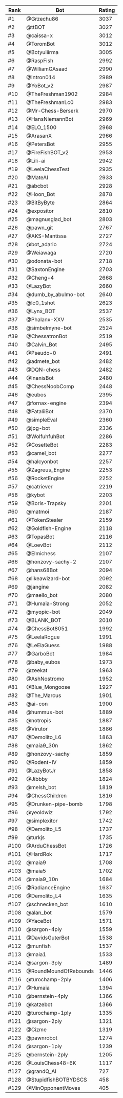 Rank|Bot|Rating
---|---|---
#1|@Grzechu86|3037
#2|@ttBOT|3027
#3|@caissa-x|3012
#4|@ToromBot|3012
#5|@Botyuliirma|3005
#6|@RaspFish|2992
#7|@WilliamGAsaad|2990
#8|@Intron014|2989
#9|@YoBot_v2|2987
#10|@TheFreshman1902|2984
#11|@TheFreshmanLc0|2983
#12|@Mr-Chess-Berserk|2970
#13|@HansNiemannBot|2969
#14|@ELO_1500|2968
#15|@ArasanX|2966
#16|@PetersBot|2955
#17|@FireFishBOT_v2|2953
#18|@Lili-ai|2942
#19|@LeelaChessTest|2935
#20|@MateAI|2933
#21|@abcbot|2928
#22|@Hoon_Bot|2878
#23|@BitByByte|2864
#24|@expositor|2810
#25|@magnusglad_bot|2803
#26|@pawn_git|2767
#27|@AKS-Mantissa|2727
#28|@bot_adario|2724
#29|@Weiawaga|2720
#30|@odonata-bot|2718
#31|@SaxtonEngine|2703
#32|@Cheng-4|2668
#33|@LazyBot|2660
#34|@dumb_by_abulmo-bot|2640
#35|@lc0_1shot|2623
#36|@Lynx_BOT|2537
#37|@Phalanx-XXV|2535
#38|@simbelmyne-bot|2524
#39|@ChessatronBot|2519
#40|@Calvin_Bot|2495
#41|@Pseudo-0|2491
#42|@admete_bot|2482
#43|@DQN-chess|2482
#44|@InanisBot|2480
#45|@ChessNoobComp|2448
#46|@eubos|2395
#47|@fornax-engine|2394
#48|@FataliiBot|2370
#49|@simpleEval|2360
#50|@jpg-bot|2336
#51|@WolfuhfuhBot|2286
#52|@CosetteBot|2283
#53|@camel_bot|2277
#54|@halcyonbot|2257
#55|@Zagreus_Engine|2253
#56|@RocketEngine|2252
#57|@catriever|2219
#58|@kybot|2203
#59|@Boris-Trapsky|2201
#60|@matmoi|2187
#61|@TokenStealer|2159
#62|@Goldfish-Engine|2118
#63|@TopasBot|2116
#64|@LoevBot|2112
#65|@Elmichess|2107
#66|@honzovy-sachy-2|2107
#67|@hans68Bot|2094
#68|@likeawizard-bot|2092
#69|@jangine|2082
#70|@maello_bot|2080
#71|@Humaia-Strong|2052
#72|@myopic-bot|2049
#73|@BLANK_BOT|2010
#74|@ChessBot8051|1992
#75|@LeelaRogue|1991
#76|@LeElaGuess|1988
#77|@GarboBot|1984
#78|@baby_eubos|1973
#79|@zeekat|1963
#80|@AshNostromo|1952
#81|@Blue_Mongoose|1927
#82|@The_Marcus|1901
#83|@ai-con|1900
#84|@hummus-bot|1889
#85|@notropis|1887
#86|@Virutor|1886
#87|@Demolito_L6|1863
#88|@maia9_30n|1862
#89|@honzovy-sachy|1859
#90|@Rodent-IV|1859
#91|@LazyBotJr|1858
#92|@Jibbby|1824
#93|@melsh_bot|1819
#94|@ChessChildren|1816
#95|@Drunken-pipe-bomb|1798
#96|@yeoldwiz|1792
#97|@simplexitor|1742
#98|@Demolito_L5|1737
#99|@turkjs|1735
#100|@ArduChessBot|1726
#101|@HardRok|1717
#102|@maia9|1708
#103|@maia5|1702
#104|@maia9_10n|1684
#105|@RadianceEngine|1637
#106|@Demolito_L4|1635
#107|@schnecken_bot|1610
#108|@alan_bot|1579
#109|@YaceBot|1571
#110|@sargon-4ply|1559
#111|@DavidsGuterBot|1538
#112|@munfish|1537
#113|@maia1|1533
#114|@sargon-3ply|1489
#115|@RoundMoundOfRebounds|1446
#116|@turochamp-2ply|1406
#117|@Humaia|1394
#118|@bernstein-4ply|1366
#119|@katzebot|1366
#120|@turochamp-1ply|1335
#121|@sargon-2ply|1321
#122|@Cizme|1319
#123|@pawnrobot|1274
#124|@sargon-1ply|1239
#125|@bernstein-2ply|1205
#126|@LouisChess48-6K|1117
#127|@grandQ_AI|727
#128|@StupidfishBOTBYDSCS|458
#129|@MinOpponentMoves|405
